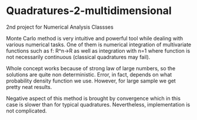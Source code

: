 # Quadratures-2-multidimensional
2nd project for Numerical Analysis Classses

Monte Carlo method is very intuitive and powerful tool while dealing with various numerical tasks.
One of them is numerical integration of multivariate functions such as f: R^n->R as well as integration
with n=1 where function is not necessarily continuous (classical quadratures may fail).

Whole concept works because of strong law of large numbers, so the solutions are quite non deterministic.
Error, in fact, depends on what probability density function we use. However, for large sample we get pretty neat results.

Negative aspect of this method is brought by convergence which in this case is slower than for typical quadratures.
Nevertheless, implementation is not complicated.
